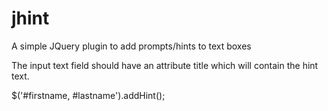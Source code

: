 jhint
=====

A simple JQuery plugin to add prompts/hints to text boxes

The input text field should have an attribute title which will contain the hint text. 

$('#firstname, #lastname').addHint();
